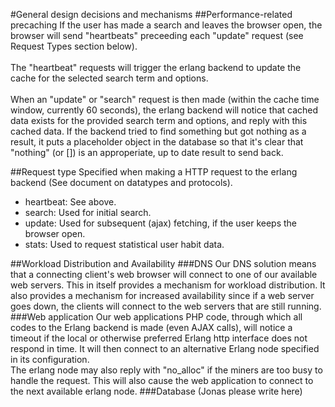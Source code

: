 #General design decisions and mechanisms
##Performance-related precaching
If the user has made a search and leaves the browser open, the browser will send "heartbeats" preceeding each "update" request (see Request Types section below). <br /><br />
The "heartbeat" requests will trigger the erlang backend to update the cache for the selected search term and options. <br /><br />
When an "update" or "search" request is then made (within the cache time window, currently 60 seconds), the erlang backend will notice that cached data exists for the provided search term and options, and reply with this cached data. If the backend tried to find something but got nothing as a result, it puts a placeholder object in the database so that it's clear that "nothing" (or []) is an approperiate, up to date result to send back.

##Request type
Specified when making a HTTP request to the erlang backend (See document on datatypes and protocols).
- heartbeat: See above.
- search: Used for initial search.
- update: Used for subsequent (ajax) fetching, if the user keeps the browser open.
- stats: Used to request statistical user habit data.  

##Workload Distribution and Availability
###DNS
Our DNS solution means that a connecting client's web browser will connect to one of our available web servers. This in itself provides a mechanism for workload distribution. It also provides a mechanism for increased availability since if a web server goes down, the clients will connect to the web servers that are still running.
###Web application
Our web applications PHP code, through which all codes to the Erlang backend is made (even AJAX calls), will notice a timeout if the local or otherwise preferred Erlang http interface does not respond in time. It will then connect to an alternative Erlang node specified in its configuration.<br />
The erlang node may also reply with "no_alloc" if the miners are too busy to handle the request. This will also cause the web application to connect to the next available erlang node.
###Database
(Jonas please write here)
